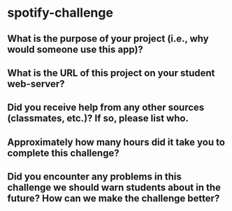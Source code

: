 # spotify-challenge

## What is the purpose of your project (i.e., why would someone use this app)?

## What is the URL of this project on your student web-server?

## Did you receive help from any other sources (classmates, etc.)? If so, please list who.

## Approximately how many hours did it take you to complete this challenge?

## Did you encounter any problems in this challenge we should warn students about in the future? How can we make the challenge better?